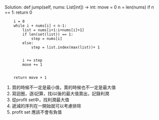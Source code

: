 Solution:
    def jump(self, nums: List[int]) -> int:
        move = 0
        n = len(nums)
        if n == 1:
            return 0


        i = 0
        while i + nums[i] < n-1:
            list = nums[i+1:i+nums[i]+1]
            if len(set(list)) == 1:
                step = nums[i]
            else:
                step = list.index(max(list))+ 1
   

            i += step
            move += 1
        

        return move + 1


1. 買的時候不一定是最小值，賣的時候也不一定是最大值
2. 寫迴圈，逐i記算，找i以後的最大值賣出，記錄利潤
3. 從profit set中，找利潤最大值
4. 遞減的序列在一開始就可以考慮排除
5. profit set 應該不會有負值
